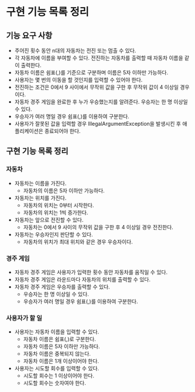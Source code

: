 # 구현 기능 목록 정리

## 기능 요구 사항
- 주어진 횟수 동안 n대의 자동차는 전진 또는 멈출 수 있다.
- 각 자동차에 이름을 부여할 수 있다. 전진하는 자동차를 출력할 때 자동차 이름을 같이 출력한다.
- 자동차 이름은 쉼표(,)를 기준으로 구분하며 이름은 5자 이하만 가능하다.
- 사용자는 몇 번의 이동을 할 것인지를 입력할 수 있어야 한다.
- 전진하는 조건은 0에서 9 사이에서 무작위 값을 구한 후 무작위 값이 4 이상일 경우이다.
- 자동차 경주 게임을 완료한 후 누가 우승했는지를 알려준다. 우승자는 한 명 이상일 수 있다.
- 우승자가 여러 명일 경우 쉼표(,)를 이용하여 구분한다.
- 사용자가 잘못된 값을 입력할 경우 IllegalArgumentException을 발생시킨 후 애플리케이션은 종료되어야 한다.

## 구현 기능 목록 정리
### 자동차
  - 자동차는 이름을 가진다.
    - 자동차의 이름은 5자 이하만 가능하다.
  - 자동차는 위치를 가진다.
    - 자동차의 위치는 0부터 시작한다.
    - 자동차의 위치는 1씩 증가한다.
  - 자동차는 앞으로 전진할 수 있다.
    - 자동차는 0에서 9 사이의 무작위 값을 구한 후 4 이상일 경우 전진한다.
  - 자동차는 우승자인지 판단할 수 있다.
    - 자동차의 위치가 최대 위치와 같은 경우 우승자이다.

### 경주 게임
  - 자동차 경주 게임은 사용자가 입력한 횟수 동안 자동차를 움직일 수 있다.
  - 자동차 경주 게임은 라운드마다 자동차의 위치를 출력할 수 있다.
  - 자동차 경주 게임은 우승자를 출력할 수 있다.
    - 우승자는 한 명 이상일 수 있다.
    - 우승자가 여러 명일 경우 쉼표(,)를 이용하여 구분한다.


### 사용자가 할 일
  - 사용자는 자동차 이름을 입력할 수 있다.
    - 자동차 이름은 쉼표(,)로 구분한다.
    - 자동차 이름은 5자 이하만 가능하다.
    - 자동차 이름은 중복되지 않는다.
    - 자동차 이름은 1개 이상이어야 한다.
  - 사용자는 시도할 회수를 입력할 수 있다.
    - 시도할 회수는 1 이상이어야 한다.
    - 시도할 회수는 숫자여야 한다.
